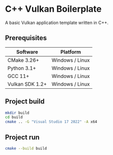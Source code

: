# C++ Vulkan Boilerplate

A basic Vulkan application template written in C++.

## Prerequisites

| Software | Platform |
| --- | --- |
| CMake 3.26+ | Windows / Linux |
| Python 3.1+ | Windows / Linux |
| GCC 11+ | Windows / Linux |
| Vulkan SDK 1.2+ | Windows / Linux |

## Project build

```bash
mkdir build
cd build
cmake .. -G "Visual Studio 17 2022" -A x64
```

## Project run

```bash
cmake --build build
```